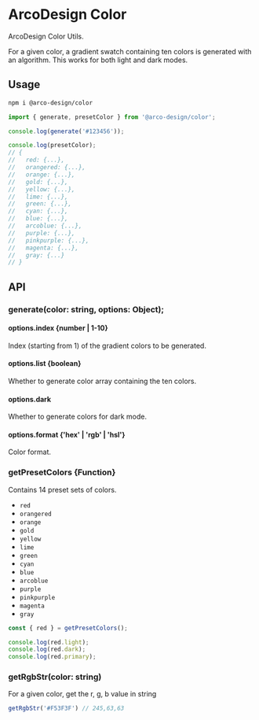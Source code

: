 # ArcoDesign Color

ArcoDesign Color Utils. 

For a given color, a gradient swatch containing ten colors is generated with an algorithm. This works for both light and dark modes.

## Usage

```bash
npm i @arco-design/color
```

```js
import { generate, presetColor } from '@arco-design/color';

console.log(generate('#123456'));

console.log(presetColor);
// {
//   red: {...},
//   orangered: {...},
//   orange: {...},
//   gold: {...},
//   yellow: {...},
//   lime: {...},
//   green: {...},
//   cyan: {...},
//   blue: {...},
//   arcoblue: {...},
//   purple: {...},
//   pinkpurple: {...},
//   magenta: {...},
//   gray: {...}
// }
```

## API

### generate(color: string, options: Object);

#### options.index {number | 1-10}

Index (starting from 1) of the gradient colors to be generated.

#### options.list {boolean}

Whether to generate color array containing the ten colors.

#### options.dark

Whether to generate colors for dark mode.

#### options.format {'hex' | 'rgb' | 'hsl'}

Color format.
### getPresetColors {Function}

Contains 14 preset sets of colors.

* `red`
* `orangered`
* `orange`
* `gold`
* `yellow`
* `lime`
* `green`
* `cyan`
* `blue`
* `arcoblue`
* `purple`
* `pinkpurple`
* `magenta`
* `gray`

```js
const { red } = getPresetColors();

console.log(red.light);
console.log(red.dark);
console.log(red.primary);
```

### getRgbStr(color: string)

For a given color, get the r, g, b value in string

```js
getRgbStr('#F53F3F') // 245,63,63
```
